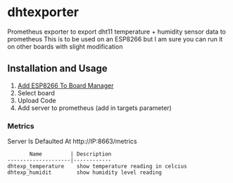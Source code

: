# dhtexporter
Prometheus exporter to export dht11 temperature + humidity sensor data to prometheus
This is to be used on an ESP8266 but I am sure you can run it on other boards with slight modification


## Installation and Usage

1. [Add ESP8266 To Board Manager](https://arduino-esp8266.readthedocs.io/en/latest/installing.html#:~:text=Open%20Boards%20Manager%20from%20Tools,Tools%20%3E%20Board%20menu%20after%20installation.)
2. Select board
3. Upload Code
4. Add server to prometheus (add in targets parameter) 


### Metrics

Server Is Defaulted At http://IP:8663/metrics

```
       Name         | Description
--------------------|------------
dhtexp_temperature    show temperature reading in celcius
dhtexp_humidit        show humidity level reading

```
